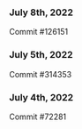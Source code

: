 ### July 8th, 2022

Commit #126151

### July 5th, 2022

Commit #314353


### July 4th, 2022

Commit #72281

